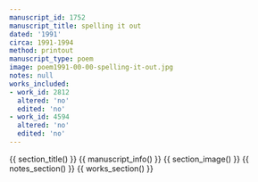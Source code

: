 ```yaml
---
manuscript_id: 1752
manuscript_title: spelling it out
dated: '1991'
circa: 1991-1994
method: printout
manuscript_type: poem
image: poem1991-00-00-spelling-it-out.jpg
notes: null
works_included:
- work_id: 2812
  altered: 'no'
  edited: 'no'
- work_id: 4594
  altered: 'no'
  edited: 'no'
---
```


{{ section_title() }}
{{ manuscript_info() }}
{{ section_image() }}
{{ notes_section() }}
{{ works_section() }}
